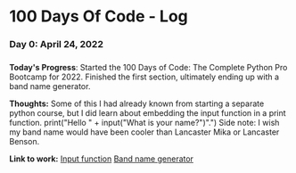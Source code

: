 # 100 Days Of Code - Log

### Day 0: April 24, 2022 
##### 

**Today's Progress**: Started the 100 Days of Code: The Complete Python Pro Bootcamp for 2022. Finished the first section, ultimately ending up with a band name generator.

**Thoughts:** Some of this I had already known from starting a separate python course, but I did learn about embedding the input function in a print function. print("Hello " + input("What is your name?")".") Side note: I wish my band name would have been cooler than Lancaster Mika or Lancaster Benson.

**Link to work:** [Input function](https://replit.com/@keatonpalmer/Day-1-Printing#main.py)
                  [Band name generator](https://replit.com/@keatonpalmer/band-name-generator-start#main.py) 
